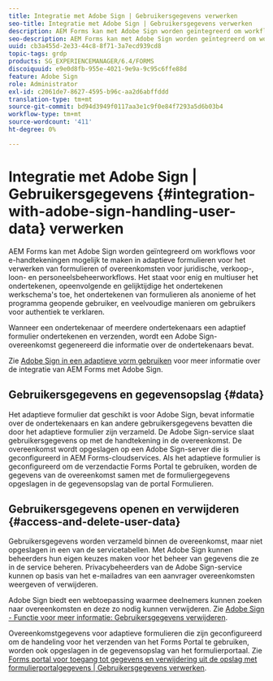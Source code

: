 ```yaml
---
title: Integratie met Adobe Sign | Gebruikersgegevens verwerken
seo-title: Integratie met Adobe Sign | Gebruikersgegevens verwerken
description: AEM Forms kan met Adobe Sign worden geïntegreerd om workflows voor e-handtekeningen mogelijk te maken in adaptieve formulieren voor het verwerken van formulieren of overeenkomsten voor juridische, verkoop-, loon- en personeelsbeheerworkflows. Dig dieper op gebruikersgegevens, gegevensopslag, en toegang en schrapt gebruikersgegevens.
seo-description: AEM Forms kan met Adobe Sign worden geïntegreerd om workflows voor e-handtekeningen mogelijk te maken in adaptieve formulieren voor het verwerken van formulieren of overeenkomsten voor juridische, verkoop-, loon- en personeelsbeheerworkflows. Dig dieper op gebruikersgegevens, gegevensopslag, en toegang en schrapt gebruikersgegevens.
uuid: cb3a455d-2e33-44c8-8f71-3a7ecd939cd8
topic-tags: grdp
products: SG_EXPERIENCEMANAGER/6.4/FORMS
discoiquuid: e9e0d8fb-955e-4021-9e9a-9c95c6ffe88d
feature: Adobe Sign
role: Administrator
exl-id: c2061de7-8627-4595-b96c-aa2d6abffddd
translation-type: tm+mt
source-git-commit: bd94d3949f0117aa3e1c9f0e84f7293a5d6b03b4
workflow-type: tm+mt
source-wordcount: '411'
ht-degree: 0%

---
```


# Integratie met Adobe Sign | Gebruikersgegevens {#integration-with-adobe-sign-handling-user-data} verwerken

AEM Forms kan met Adobe Sign worden geïntegreerd om workflows voor e-handtekeningen mogelijk te maken in adaptieve formulieren voor het verwerken van formulieren of overeenkomsten voor juridische, verkoop-, loon- en personeelsbeheerworkflows. Het staat voor enig en multiuser het ondertekenen, opeenvolgende en gelijktijdige het ondertekenen werkschema&#39;s toe, het ondertekenen van formulieren als anonieme of het programma geopende gebruiker, en veelvoudige manieren om gebruikers voor authentiek te verklaren.

Wanneer een ondertekenaar of meerdere ondertekenaars een adaptief formulier ondertekenen en verzenden, wordt een Adobe Sign-overeenkomst gegenereerd die informatie over de ondertekenaars bevat.

Zie [Adobe Sign in een adaptieve vorm gebruiken](/help/forms/using/working-with-adobe-sign.md) voor meer informatie over de integratie van AEM Forms met Adobe Sign.

## Gebruikersgegevens en gegevensopslag {#data}

Het adaptieve formulier dat geschikt is voor Adobe Sign, bevat informatie over de ondertekenaars en kan andere gebruikersgegevens bevatten die door het adaptieve formulier zijn verzameld. De Adobe Sign-service slaat gebruikersgegevens op met de handtekening in de overeenkomst. De overeenkomst wordt opgeslagen op een Adobe Sign-server die is geconfigureerd in AEM Forms-cloudservices. Als het adaptieve formulier is geconfigureerd om de verzendactie Forms Portal te gebruiken, worden de gegevens van de overeenkomst samen met de formuliergegevens opgeslagen in de gegevensopslag van de portal Formulieren.

## Gebruikersgegevens openen en verwijderen {#access-and-delete-user-data}

Gebruikersgegevens worden verzameld binnen de overeenkomst, maar niet opgeslagen in een van de servicetabellen. Met Adobe Sign kunnen beheerders hun eigen keuzes maken voor het beheer van gegevens die ze in de service beheren. Privacybeheerders van de Adobe Sign-service kunnen op basis van het e-mailadres van een aanvrager overeenkomsten weergeven of verwijderen.

Adobe Sign biedt een webtoepassing waarmee deelnemers kunnen zoeken naar overeenkomsten en deze zo nodig kunnen verwijderen. Zie [Adobe Sign - Functie voor meer informatie: Gebruikersgegevens verwijderen](https://helpx.adobe.com/sign/help/adobesign_gdpr_user_deletion.html).

Overeenkomstgegevens voor adaptieve formulieren die zijn geconfigureerd om de handeling voor het verzenden van het Forms Portal te gebruiken, worden ook opgeslagen in de gegevensopslag van het formulierportaal. Zie [Forms portal voor toegang tot gegevens en verwijdering uit de opslag met formulierportalgegevens | Gebruikersgegevens verwerken](/help/forms/using/forms-portal-handling-user-data.md).
